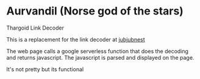 # Aurvandil (Norse god of the stars)

Thargoid Link Decoder

This is a replacement for the link decoder at [jubjubnest](http://jubjubnest.net:8001/?origin=hip+21251&data=hhl+hlh+llh+lhl+%2F+lll+llh+lhh%0D%0Ahlh+hll+lll+%2F+hhl+lll+lhl+%0D%0Ahhl+lll+hhl+%2F+hhl+lll+lhl+)

The web page calls a google serverless function that does the decoding and returns javascript. The javascript is parsed and displayed on the page. 

It's not pretty but its functional
